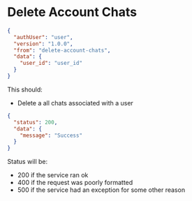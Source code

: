 # Delete Account Chats
```json
{
  "authUser": "user",
  "version": "1.0.0",
  "from": "delete-account-chats",
  "data": {
    "user_id": "user_id"
  }
}
```

This should:
- Delete a all chats associated with a user

```json
{
  "status": 200,
  "data": {
    "message": "Success"
  }
}
```
Status will be:
- 200 if the service ran ok
- 400 if the request was poorly formatted
- 500 if the service had an exception for some other reason